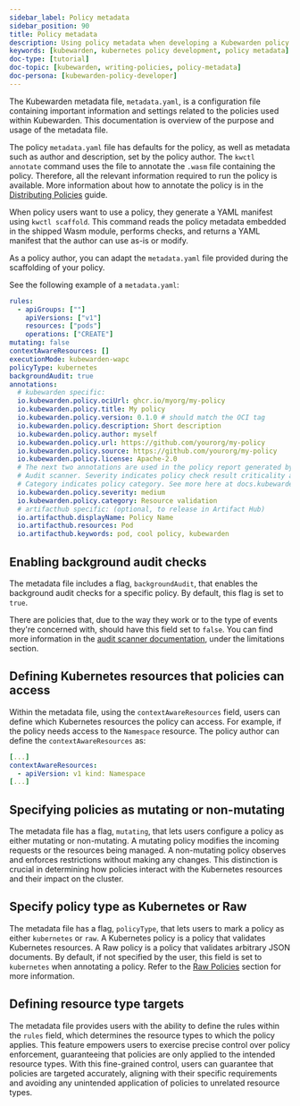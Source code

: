 ```yaml
---
sidebar_label: Policy metadata
sidebar_position: 90
title: Policy metadata
description: Using policy metadata when developing a Kubewarden policy.
keywords: [kubewarden, kubernetes policy development, policy metadata]
doc-type: [tutorial]
doc-topic: [kubewarden, writing-policies, policy-metadata]
doc-persona: [kubewarden-policy-developer]
---
```


<head>
  <link rel="canonical" href="https://docs.kubewarden.io/tutorials/writing-policies/metadata"/>
</head>

The Kubewarden metadata file, `metadata.yaml`,
is a configuration file containing important information and settings
related to the policies used within Kubewarden.
This documentation is overview of the purpose and usage of the metadata file.

The policy `metadata.yaml` file has defaults for the policy,
as well as metadata such as author and description,
set by the policy author.
The `kwctl annotate` command uses the file to annotate the `.wasm` file containing the policy.
Therefore, all the relevant information required to run the policy is available.
More information about how to annotate the policy is in the
[Distributing Policies](../../explanations/distributing-policies.md) guide.

When policy users want to use a policy, they generate a YAML manifest using `kwctl scaffold`.
This command reads the policy metadata embedded in the shipped Wasm module,
performs checks, and returns a YAML manifest that the author can use as-is or modify.

As a policy author, you can adapt the `metadata.yaml` file provided during the
scaffolding of your policy.

See the following example of a `metadata.yaml`:

```yaml
rules:
  - apiGroups: [""]
    apiVersions: ["v1"]
    resources: ["pods"]
    operations: ["CREATE"]
mutating: false
contextAwareResources: []
executionMode: kubewarden-wapc
policyType: kubernetes
backgroundAudit: true
annotations:
  # kubewarden specific:
  io.kubewarden.policy.ociUrl: ghcr.io/myorg/my-policy
  io.kubewarden.policy.title: My policy
  io.kubewarden.policy.version: 0.1.0 # should match the OCI tag
  io.kubewarden.policy.description: Short description
  io.kubewarden.policy.author: myself
  io.kubewarden.policy.url: https://github.com/yourorg/my-policy
  io.kubewarden.policy.source: https://github.com/yourorg/my-policy
  io.kubewarden.policy.license: Apache-2.0
  # The next two annotations are used in the policy report generated by the
  # Audit scanner. Severity indicates policy check result criticality and
  # Category indicates policy category. See more here at docs.kubewarden.io
  io.kubewarden.policy.severity: medium
  io.kubewarden.policy.category: Resource validation
  # artifacthub specific: (optional, to release in Artifact Hub)
  io.artifacthub.displayName: Policy Name
  io.artifacthub.resources: Pod
  io.artifacthub.keywords: pod, cool policy, kubewarden
```

## Enabling background audit checks

The metadata file includes a flag, `backgroundAudit`,
that enables the background audit checks for a specific policy.
By default, this flag is set to `true`.

There are policies that, due to the way they work or to the type of events they're concerned with,
should have this field set to `false`.
You can find more information in the
[audit scanner documentation](../../../explanations/audit-scanner/limitations),
under the limitations section.

## Defining Kubernetes resources that policies can access

Within the metadata file,
using the `contextAwareResources` field,
users can define which Kubernetes resources the policy can access.
For example, if the policy needs access to the `Namespace` resource.
The policy author can define the `contextAwareResources` as:

```yaml
[...]
contextAwareResources:
  - apiVersion: v1 kind: Namespace
[...]
```

## Specifying policies as mutating or non-mutating

The metadata file has a flag, `mutating`,
that lets users configure a policy as either mutating or non-mutating.
A mutating policy modifies the incoming requests or the resources being managed.
A non-mutating policy observes and enforces restrictions without making any changes.
This distinction is crucial in determining how policies interact with the Kubernetes resources and their impact on the cluster.

## Specify policy type as Kubernetes or Raw

The metadata file has a flag, `policyType`, that lets users to mark a policy as either `kubernetes` or `raw`.
A Kubernetes policy is a policy that validates Kubernetes resources.
A Raw policy is a policy that validates arbitrary JSON documents.
By default, if not specified by the user, this field is set to `kubernetes` when annotating a policy.
Refer to the [Raw Policies](../../howtos/raw-policies.md) section for more information.

## Defining resource type targets

The metadata file provides users with the ability to define the rules within the `rules` field,
which determines the resource types to which the policy applies.
This feature empowers users to exercise precise control over policy enforcement,
guaranteeing that policies are only applied to the intended resource types.
With this fine-grained control, users can guarantee that policies are targeted accurately,
aligning with their specific requirements and avoiding any unintended application of policies to unrelated resource types.

